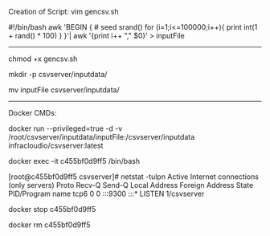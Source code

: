 Creation of Script:
vim gencsv.sh

#!/bin/bash
awk 'BEGIN {
      # seed
       srand()
       for (i=1;i<=100000;i++){
        print int(1 + rand() * 100)
       }
    }'| awk '{print i++ ","     $0}' > inputFile

---------

chmod +x gencsv.sh

mkdir -p csvserver/inputdata/

mv inputFile csvserver/inputdata/

---------
Docker CMDs:

docker run --privileged=true -d -v /root/csvserver/inputdata/inputFile:/csvserver/inputdata infracloudio/csvserver:latest

docker exec -it c455bf0d9ff5 /bin/bash

[root@c455bf0d9ff5 csvserver]# netstat -tulpn
Active Internet connections (only servers)
Proto Recv-Q Send-Q Local Address           Foreign Address         State       PID/Program name
tcp6       0      0 :::9300                 :::*                    LISTEN      1/csvserver

docker stop c455bf0d9ff5

docker rm c455bf0d9ff5
